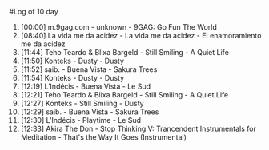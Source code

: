 #Log of 10 day

1. [00:00] m.9gag.com - unknown - 9GAG: Go Fun The World
1. [08:40] La vida me da acidez - La vida me da acidez - El enamoramiento me da acidez
1. [11:44] Teho Teardo & Blixa Bargeld - Still Smiling - A Quiet Life
1. [11:50] Konteks - Dusty - Dusty
1. [11:52] saib. - Buena Vista - Sakura Trees
1. [11:54] Konteks - Dusty - Dusty
1. [12:19] L’Indécis - Buena Vista - Le Sud
1. [12:21] Teho Teardo & Blixa Bargeld - Still Smiling - A Quiet Life
1. [12:27] Konteks - Still Smiling - Dusty
1. [12:29] saib. - Buena Vista - Sakura Trees
1. [12:30] L’Indécis - Playtime - Le Sud
1. [12:33] Akira The Don - Stop Thinking V: Trancendent Instrumentals for Meditation - That's the Way It Goes (Instrumental)
